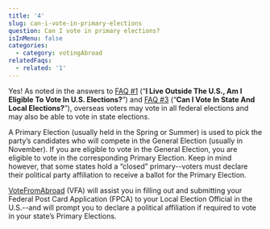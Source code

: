 ```yaml
---
title: '4'
slug: can-i-vote-in-primary-elections
question: Can I vote in primary elections?
isInMenu: false
categories:
  - category: votingAbroad
relatedFaqs:
  - related: '1'
---
```

Yes! As noted in the answers to [FAQ #1](/faqs/1) (“**I Live Outside The U.S., Am I Eligible To Vote In U.S. Elections?**”) and [FAQ #3](/faqs/3) (“**Can I Vote In State And Local Elections?**”), overseas voters may vote in all federal elections and may also be able to vote in state elections. 



A Primary Election (usually held  in the Spring or Summer) is used to pick the party’s candidates who will compete in the General Election (usually in November). If you are eligible to vote in the General Election, you are eligible to vote in the corresponding Primary Election. Keep in mind however, that some states hold a “closed” primary--voters must declare their political party affiliation to receive a ballot for the Primary Election. 



[VoteFromAbroad](/) (VFA) will assist you in filling out and submitting your Federal Post Card Application (FPCA) to your Local Election Official in the U.S.--and will prompt you to declare a political affiliation if required to vote in your state’s Primary Elections.
